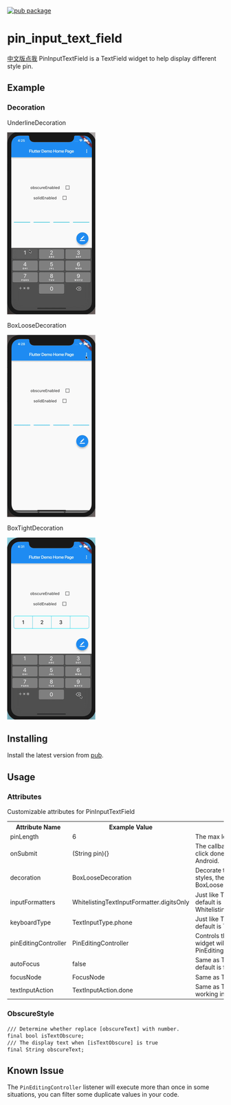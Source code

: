 [![pub package](https://img.shields.io/pub/v/pin_input_text_field.svg)](https://pub.dartlang.org/packages/pin_input_text_field)

# pin_input_text_field

[中文版点我](./README_CN.md)
PinInputTextField is a TextField widget to help display different style pin.

## Example

### Decoration

UnderlineDecoration

![](gifs/underline.gif)


BoxLooseDecoration

![](gifs/boxloose.gif)


BoxTightDecoration

![](gifs/boxtight.gif)

## Installing
Install the latest version from [pub](https://pub.dartlang.org/packages/pin_input_text_field).

## Usage

### Attributes
Customizable attributes for PinInputTextField
<table>
    <th>Attribute Name</th>
    <th>Example Value</th>
    <th>Description</th>
    <tr>
        <td>pinLength</td>
        <td>6</td>
        <td>The max length of pin, the default is 6</td>
    </tr>
    <tr>
        <td>onSubmit</td>
        <td>(String pin){}</td>
        <td>The callback will execute when user click done, sometimes is not working in Android.</td>
    </tr>
    <tr>
        <td>decoration</td>
        <td>BoxLooseDecoration</td>
        <td>Decorate the pin, there are 3 inside styles, the default is BoxLooseDecoration</td>
    </tr>
    <tr>
        <td>inputFormatters</td>
        <td>WhitelistingTextInputFormatter.digitsOnly</td>
        <td>Just like TextField's inputFormatter, the default is WhitelistingTextInputFormatter.digitsOnly</td>
    </tr>
    <tr>
        <td>keyboardType</td>
        <td>TextInputType.phone</td>
        <td>Just like TextField's keyboardType, the default is TextInputType.phone</td>
    </tr>
    <tr>
        <td>pinEditingController</td>
        <td>PinEditingController</td>
        <td>Controls the pin being edited. If null, this widget will create its own PinEditingController</td>
    </tr>
    <tr>
        <td>autoFocus</td>
        <td>false</td>
        <td>Same as TextField's autoFocus, the default is false</td>
    </tr>
    <tr>
        <td>focusNode</td>
        <td>FocusNode</td>
        <td>Same as TextField's focusNode</td>
    </tr>
    <tr>
        <td>textInputAction</td>
        <td>TextInputAction.done</td>
        <td>Same as TextField's textInputAction, not working in digit mode.</td>
    </tr>
</table>

### ObscureStyle

```
/// Determine whether replace [obscureText] with number.
final bool isTextObscure;
/// The display text when [isTextObscure] is true
final String obscureText;
```

## Known Issue

The `PinEditingController` listener will execute more than once in some situations, you can filter some duplicate values in your code. 